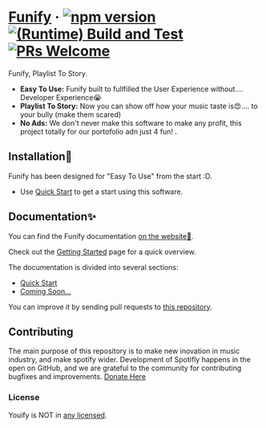 # [Funify](https://react.dev/) &middot; [![npm version](https://img.shields.io/npm/v/react.svg?style=flat)](https://www.npmjs.com/package/react) [![(Runtime) Build and Test](https://github.com/facebook/react/actions/workflows/runtime_build_and_test.yml/badge.svg)](https://github.com/facebook/react/actions/workflows/runtime_build_and_test.yml) [![PRs Welcome](https://img.shields.io/badge/PRs-welcome-brightgreen.svg)](https://legacy.reactjs.org/docs/how-to-contribute.html#your-first-pull-request)

Funify, Playlist To Story.

- **Easy To Use:** Funify built to fullfilled the User Experience without.... Developer Experience😭
- **Playlist To Story:** Now you can show off how your music taste is😍.... to your bully (make them scared)
- **No Ads:** We don't never make this software to make any profit, this project totally for our portofolio adn just 4 fun! .

## Installation🚀

Funify has been designed for "Easy To Use" from the start :D.

- Use [Quick Start](https://youtube.com) to get a start using this software.

## Documentation✨

You can find the Funify documentation [on the website🏡](https://youtube.com/).

Check out the [Getting Started](https://youtube.com) page for a quick overview.

The documentation is divided into several sections:

- [Quick Start](https://youtube.com)
- [Coming Soon...](https://youtube.com)

You can improve it by sending pull requests to [this repository](https://github.com/Pashyaaaa/funify).

## Contributing

The main purpose of this repository is to make new inovation in music industry, and make spotify wider. Development of Spotifly happens in the open on GitHub, and we are grateful to the community for contributing bugfixes and improvements.
[Donate Here](https://saweria.co/Vyanz)

### License

Youify is NOT in [any licensed](./LICENSE).
